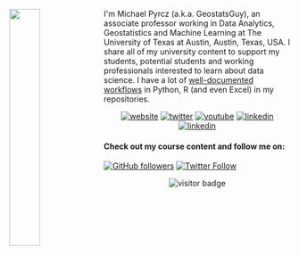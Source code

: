 [<img align="left" width="33%" src="http://img.youtube.com/vi/6-BB1eqRp4o/0.jpg">](http://www.youtube.com/watch?v=6-BB1eqRp4o "Video Title") 

I'm Michael Pyrcz (a.k.a. GeostatsGuy), an associate professor working in Data Analytics, Geostatistics and Machine Learning at The University of Texas at Austin, Austin, Texas, USA. I share all of my university content to support my students, potential students and working professionals interested to learn about data science. I have a lot of [well-documented workflows](https://github.com/GeostatsGuy/Resources) in Python, R (and even Excel) in my repositories. 

<p align="center">
  <a href="http://michaelpyrcz.com"><img src="https://img.icons8.com/fluent/96/000000/domain.png" alt="website"/></a>
  <a href="https://twitter.com/GeostatsGuy"><img src="https://img.icons8.com/color/96/000000/twitter-squared.png" alt="twitter"/></a>
  <a href="https://www.youtube.com/GeostatsGuyLectures"><img src="https://img.icons8.com/color/96/000000/youtube.png" alt="youtube"/></a>
  <a href="https://www.linkedin.com/in/michael-pyrcz-61a648a1"><img src="https://img.icons8.com/color/96/000000/linkedin.png" alt="linkedin"/></a>
  <a href="https://www.github.com/GeostatsGuy"><img src="https://img.icons8.com/color/96/000000/github.png" alt="linkedin"/></a>



#### Check out my course content and follow me on:
[![GitHub followers](https://img.shields.io/github/followers/GeostatsGuy.svg?style=social)](<https://github.com/GeostatsGuy> "GitHub Profile (here)")
[![Twitter Follow](https://img.shields.io/twitter/follow/GeostatsGuy.svg?style=social)](<https://twitter.com/GeostatsGuy> "Twitter")

<p  align="center">
  <img src="https://visitor-badge.glitch.me/badge?page_id=GeostatsGuy.GeostatsGuy" alt="visitor badge"/>
</p>



